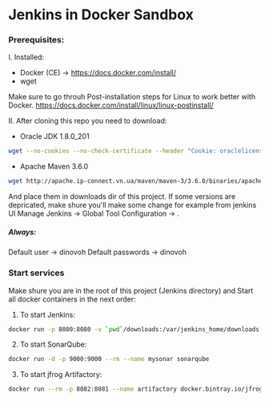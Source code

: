 # Jenkins in Docker Sandbox
### Prerequisites:
I. Installed:
 - Docker (CE)    -> https://docs.docker.com/install/
 - wget

Make sure to go throuh Post-installation steps for Linux to work better with Docker. https://docs.docker.com/install/linux/linux-postinstall/

II. After cloning this repo you need to download:
- Oracle JDK 1.8.0_201 
```sh
wget --no-cookies --no-check-certificate --header "Cookie: oraclelicense=accept-securebackup-cookie" https://download.oracle.com/otn-pub/java/jdk/8u201-b09/42970487e3af4f5aa5bca3f542482c60/jdk-8u201-linux-x64.tar.gz
```
- Apache Maven 3.6.0
```sh 
wget http://apache.ip-connect.vn.ua/maven/maven-3/3.6.0/binaries/apache-maven-3.6.0-bin.tar.gz
```
And place them in downloads dir of this project. If some versions are depricated, make shure you'll make some change for example from jenkins UI Manage Jenkins -> Global Tool Configuration -> <your-downloaded-tool>.  

##### Always:
Default user      -> dinovoh
Default passwords -> dinovoh

### Start services
 Make shure you are in the root of this project (Jenkins directory) and Start all docker containers in the next order:
1) To start Jenkins:
```sh
docker run -p 8080:8080 -v `pwd`/downloads:/var/jenkins_home/downloads -v `pwd`/jobs:/var/jenkins_home/jobs/ -v `pwd`/m2_mvn_deps:/var/jenkins_home/.m2/repository/ --rm --name myjenkins -e SONARQUBE_HOST=http://172.18.0.2:9000 myjenkins:latest
```

2) To start SonarQube:
```sh
docker run -d -p 9000:9000 --rm --name mysonar sonarqube
```
3) To start jfrog Artifactory:
```sh
docker run --rm -p 8082:8081 --name artifactory docker.bintray.io/jfrog/artifactory-oss:6.8.2
```
